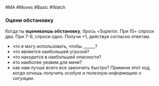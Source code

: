 #MA #Moves #Basic #Watch 

### Оцени обстановку

Когда ты **оцениваешь обстановку**, брось +Superior. При 10+ спроси два. При 7-9, спроси одно.
Получи +1, действуя согласно ответам.
- что я могу использовать, чтобы ______?
- что является наибольшей угрозой?
- что находится в наибольшей опасности?
- кто наиболее уязвим для меня?
- как нам лучше всего все закончить быстро?
*Примени этот ход, когда хочешь получить особую и полезную информацию о ситуации.*


